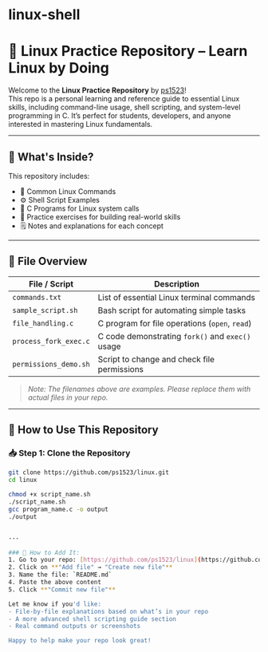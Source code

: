 # linux-shell
# 🐧 Linux Practice Repository – Learn Linux by Doing

Welcome to the **Linux Practice Repository** by [ps1523](https://github.com/ps1523)!  
This repo is a personal learning and reference guide to essential Linux skills, including command-line usage, shell scripting, and system-level programming in C. It’s perfect for students, developers, and anyone interested in mastering Linux fundamentals.

---

## 📘 What's Inside?

This repository includes:

- 📄 Common Linux Commands  
- ⚙️ Shell Script Examples  
- 🔧 C Programs for Linux system calls  
- 🧠 Practice exercises for building real-world skills  
- 🗒️ Notes and explanations for each concept

---

## 📂 File Overview

| File / Script             | Description                                      |
|---------------------------|--------------------------------------------------|
| `commands.txt`            | List of essential Linux terminal commands        |
| `sample_script.sh`        | Bash script for automating simple tasks          |
| `file_handling.c`         | C program for file operations (`open`, `read`)   |
| `process_fork_exec.c`     | C code demonstrating `fork()` and `exec()` usage |
| `permissions_demo.sh`     | Script to change and check file permissions      |

> *Note: The filenames above are examples. Please replace them with actual files in your repo.*

---

## 🚀 How to Use This Repository

### 📥 Step 1: Clone the Repository

```bash
git clone https://github.com/ps1523/linux.git
cd linux

chmod +x script_name.sh
./script_name.sh
gcc program_name.c -o output
./output


---

### 📌 How to Add It:
1. Go to your repo: [https://github.com/ps1523/linux](https://github.com/ps1523/linux)
2. Click on **"Add file" → "Create new file"**
3. Name the file: `README.md`
4. Paste the above content
5. Click **"Commit new file"**

Let me know if you'd like:
- File-by-file explanations based on what’s in your repo
- A more advanced shell scripting guide section
- Real command outputs or screenshots

Happy to help make your repo look great!
